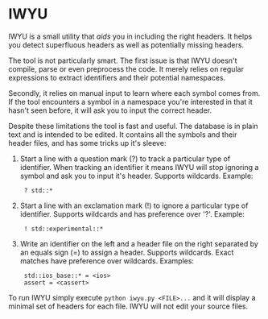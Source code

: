 # IWYU

IWYU is a small utility that _aids_ you in including the right headers. It helps
you detect superfluous headers as well as potentially missing headers.

The tool is not particularly smart. The first issue is that IWYU doesn't
compile, parse or even preprocess the code. It merely relies on regular
expressions to extract identifiers and their potential namespaces.

Secondly, it relies on manual input to learn where each symbol comes from. If
the tool encounters a symbol in a namespace you're interested in that it hasn't
seen before, it will ask you to input the correct header.

Despite these limitations the tool is fast and useful. The database is in plain
text and is intended to be edited. It contains all the symbols and their header
files, and has some tricks up it's sleeve:

1. Start a line with a question mark (?) to track a particular type of
   identifier. When tracking an identifier it means IWYU will stop ignoring a
   symbol and ask you to input it's header. Supports wildcards. Example:

        ? std::*

2. Start a line with an exclamation mark (!) to ignore a particular type of
   identifier. Supports wildcards and has preference over '?'. Example:

        ! std::experimental::*

3. Write an identifier on the left and a header file on the right separated by
   an equals sign (=) to assign a header. Supports wildcards. Exact matches have
   preference over wildcards. Examples:

        std::ios_base::* = <ios>
        assert = <cassert>

To run IWYU simply execute `python iwyu.py <FILE>...` and it will display a
minimal set of headers for each file. IWYU will not edit your source files.
